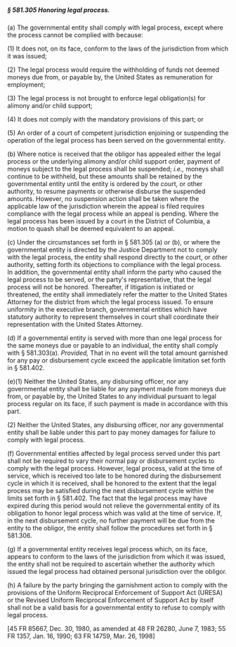 ##### § 581.305 Honoring legal process. #####

(a) The governmental entity shall comply with legal process, except where the process cannot be complied with because:

(1) It does not, on its face, conform to the laws of the jurisdiction from which it was issued;

(2) The legal process would require the withholding of funds not deemed moneys due from, or payable by, the United States as remuneration for employment;

(3) The legal process is not brought to enforce legal obligation(s) for alimony and/or child support;

(4) It does not comply with the mandatory provisions of this part; or

(5) An order of a court of competent jurisdiction enjoining or suspending the operation of the legal process has been served on the governmental entity.

(b) Where notice is received that the obligor has appealed either the legal process or the underlying alimony and/or child support order, payment of moneys subject to the legal process shall be suspended; *i.e.,* moneys shall continue to be withheld, but these amounts shall be retained by the governmental entity until the entity is ordered by the court, or other authority, to resume payments or otherwise disburse the suspended amounts. However, no suspension action shall be taken where the applicable law of the jurisdiction wherein the appeal is filed requires compliance with the legal process while an appeal is pending. Where the legal process has been issued by a court in the District of Columbia, a motion to quash shall be deemed equivalent to an appeal.

(c) Under the circumstances set forth in § 581.305 (a) or (b), or where the governmental entity is directed by the Justice Department not to comply with the legal process, the entity shall respond directly to the court, or other authority, setting forth its objections to compliance with the legal process. In addition, the governmental entity shall inform the party who caused the legal process to be served, or the party's representative, that the legal process will not be honored. Thereafter, if litigation is initiated or threatened, the entity shall immediately refer the matter to the United States Attorney for the district from which the legal process issued. To ensure uniformity in the executive branch, governmental entities which have statutory authority to represent themselves in court shall coordinate their representation with the United States Attorney.

(d) If a governmental entity is served with more than one legal process for the same moneys due or payable to an individual, the entity shall comply with § 581.303(a). *Provided,* That in no event will the total amount garnished for any pay or disbursement cycle exceed the applicable limitation set forth in § 581.402.

(e)(1) Neither the United States, any disbursing officer, nor any governmental entity shall be liable for any payment made from moneys due from, or payable by, the United States to any individual pursuant to legal process regular on its face, if such payment is made in accordance with this part.

(2) Neither the United States, any disbursing officer, nor any governmental entity shall be liable under this part to pay money damages for failure to comply with legal process.

(f) Governmental entities affected by legal process served under this part shall not be required to vary their normal pay or disbursement cycles to comply with the legal process. However, legal process, valid at the time of service, which is received too late to be honored during the disbursement cycle in which it is received, shall be honored to the extent that the legal process may be satisfied during the next disbursement cycle within the limits set forth in § 581.402. The fact that the legal process may have expired during this period would not relieve the governmental entity of its obligation to honor legal process which was valid at the time of service. If, in the next disbursement cycle, no further payment will be due from the entity to the obligor, the entity shall follow the procedures set forth in § 581.306.

(g) If a governmental entity receives legal process which, on its face, appears to conform to the laws of the jurisdiction from which it was issued, the entity shall not be required to ascertain whether the authority which issued the legal process had obtained personal jurisdiction over the obligor.

(h) A failure by the party bringing the garnishment action to comply with the provisions of the Uniform Reciprocal Enforcement of Support Act (URESA) or the Revised Uniform Reciprocal Enforcement of Support Act by itself shall not be a valid basis for a governmental entity to refuse to comply with legal process.

[45 FR 85667, Dec. 30, 1980, as amended at 48 FR 26280, June 7, 1983; 55 FR 1357, Jan. 16, 1990; 63 FR 14759, Mar. 26, 1998]